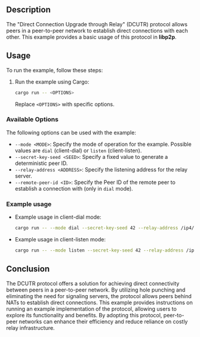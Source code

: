 ## Description

The "Direct Connection Upgrade through Relay" (DCUTR) protocol allows peers in a peer-to-peer network to establish direct connections with each other. This example provides a basic usage of this protocol in **libp2p**.

## Usage
To run the example, follow these steps:

1. Run the example using Cargo:
   ```sh
   cargo run -- <OPTIONS>
   ```
   Replace `<OPTIONS>` with specific options.

### Available Options
The following options can be used with the example:

- `--mode <MODE>`: Specify the mode of operation for the example. Possible values are `dial` (client-dial) or `listen` (client-listen).
- `--secret-key-seed <SEED>`: Specify a fixed value to generate a deterministic peer ID.
- `--relay-address <ADDRESS>`: Specify the listening address for the relay server.
- `--remote-peer-id <ID>`: Specify the Peer ID of the remote peer to establish a connection with (only in `dial` mode).

### Example usage
- Example usage in client-dial mode:
	```sh
	cargo run -- --mode dial --secret-key-seed 42 --relay-address /ip4/127.0.0.1/tcp/12345 --remote-peer-id <REMOTE_PEER_ID>
	```

- Example usage in client-listen mode:
	```sh
	cargo run -- --mode listen --secret-key-seed 42 --relay-address /ip4/127.0.0.1/tcp/12345
	```
## Conclusion
The DCUTR protocol offers a solution for achieving direct connectivity between peers in a peer-to-peer network. By utilizing hole punching and eliminating the need for signaling servers, the protocol allows peers behind NATs to establish direct connections. This example provides instructions on running an example implementation of the protocol, allowing users to explore its functionality and benefits. By adopting this protocol, peer-to-peer networks can enhance their efficiency and reduce reliance on costly relay infrastructure.
